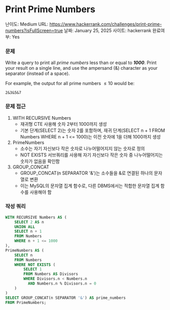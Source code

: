 # Print Prime Numbers

난이도: Medium
URL: https://www.hackerrank.com/challenges/print-prime-numbers?isFullScreen=true
날짜: January 25, 2025
사이트: hackerrank
완료여부: Yes

### 문제

Write a query to print all *prime numbers* less than or equal to ***1000***. Print your result on a single line, and use the ampersand (&) character as your separator (instead of a space).

For example, the output for all prime numbers $\leq 10$ would be:

```
2&3&5&7
```

### 문제 접근

1. WITH RECURSIVE Numbers
    - 재귀형 CTE 사용해 숫자 2부터 1000까지 생성
    - 기본 단계(SELECT 2)는 숫자 2를 포함하며, 재귀 단계(SELECT n + 1 FROM Numbers WHERE n + 1 <= 1000)는 이전 숫자에 1을 더해 1000까지 생성
2. PrimeNumbers
    - 소수는 자기 자신보다 작은 숫자로 나누어떨어지지 않는 숫자로 정의
    - NOT EXISTS 서브쿼리를 사용해 자기 자신보다 작은 숫자 중 나누어떨어지는 숫자가 없음을 확인함
3. GROUP_CONCAT
    - GROUP_CONCAT(n SEPARATOR '&')는 소수들을 &로 연결된 하나의 문자열로 변환
    - 이는 MySQL의 문자열 집계 함수로, 다른 DBMS에서는 적합한 문자열 집계 함수를 사용해야 함

### 작성 쿼리

```sql
WITH RECURSIVE Numbers AS (
    SELECT 2 AS n
    UNION ALL
    SELECT n + 1
    FROM Numbers
    WHERE n + 1 <= 1000
),
PrimeNumbers AS (
    SELECT n
    FROM Numbers
    WHERE NOT EXISTS (
        SELECT 1
        FROM Numbers AS Divisors
        WHERE Divisors.n < Numbers.n
          AND Numbers.n % Divisors.n = 0
    )
)
SELECT GROUP_CONCAT(n SEPARATOR '&') AS prime_numbers
FROM PrimeNumbers;
```